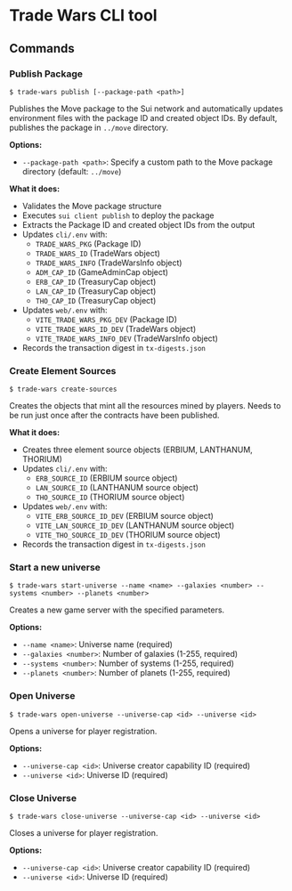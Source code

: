 # Trade Wars CLI tool

## Commands

### Publish Package

```console
$ trade-wars publish [--package-path <path>]
```
Publishes the Move package to the Sui network and automatically updates environment files with the package ID and created object IDs. By default, publishes the package in `../move` directory.

**Options:**
- `--package-path <path>`: Specify a custom path to the Move package directory (default: `../move`)

**What it does:**
- Validates the Move package structure
- Executes `sui client publish` to deploy the package
- Extracts the Package ID and created object IDs from the output
- Updates `cli/.env` with:
  - `TRADE_WARS_PKG` (Package ID)
  - `TRADE_WARS_ID` (TradeWars object)
  - `TRADE_WARS_INFO` (TradeWarsInfo object)
  - `ADM_CAP_ID` (GameAdminCap object)
  - `ERB_CAP_ID` (TreasuryCap<ERBIUM> object)
  - `LAN_CAP_ID` (TreasuryCap<LANTHANUM> object)
  - `THO_CAP_ID` (TreasuryCap<THORIUM> object)
- Updates `web/.env` with:
  - `VITE_TRADE_WARS_PKG_DEV` (Package ID)
  - `VITE_TRADE_WARS_ID_DEV` (TradeWars object)
  - `VITE_TRADE_WARS_INFO_DEV` (TradeWarsInfo object)
- Records the transaction digest in `tx-digests.json`

### Create Element Sources

```console
$ trade-wars create-sources
```
Creates the objects that mint all the resources mined by players. Needs to be run just once after the contracts have been published.

**What it does:**
- Creates three element source objects (ERBIUM, LANTHANUM, THORIUM)
- Updates `cli/.env` with:
  - `ERB_SOURCE_ID` (ERBIUM source object)
  - `LAN_SOURCE_ID` (LANTHANUM source object)
  - `THO_SOURCE_ID` (THORIUM source object)
- Updates `web/.env` with:
  - `VITE_ERB_SOURCE_ID_DEV` (ERBIUM source object)
  - `VITE_LAN_SOURCE_ID_DEV` (LANTHANUM source object)
  - `VITE_THO_SOURCE_ID_DEV` (THORIUM source object)
- Records the transaction digest in `tx-digests.json`

### Start a new universe

```console
$ trade-wars start-universe --name <name> --galaxies <number> --systems <number> --planets <number>
```
Creates a new game server with the specified parameters.

**Options:**
- `--name <name>`: Universe name (required)
- `--galaxies <number>`: Number of galaxies (1-255, required)
- `--systems <number>`: Number of systems (1-255, required)  
- `--planets <number>`: Number of planets (1-255, required)

### Open Universe

```console
$ trade-wars open-universe --universe-cap <id> --universe <id>
```
Opens a universe for player registration.

**Options:**
- `--universe-cap <id>`: Universe creator capability ID (required)
- `--universe <id>`: Universe ID (required)

### Close Universe

```console
$ trade-wars close-universe --universe-cap <id> --universe <id>
```
Closes a universe for player registration.

**Options:**
- `--universe-cap <id>`: Universe creator capability ID (required)
- `--universe <id>`: Universe ID (required)